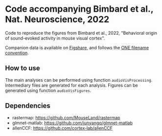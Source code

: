# Code accompanying Bimbard et al., Nat. Neuroscience, 2022
Code to reproduce the figures from Bimbard et al., 2022, "Behavioral origin of sound-evoked activity in mouse visual cortex".

Companion data is available on [Figshare](https://figshare.com/articles/dataset/Dataset_for_Bimbard_et_al_2022/21371247), and follows the [ONE filename convention](https://int-brain-lab.github.io/iblenv/one_docs/one_reference.html#).

## How to use

The main analyses can be performed using function `audioVisProcessing`. Intermediary files are generated for each analysis.
Figures can be generated using function `audioVisFigures`.

## Dependencies
- rastermap: https://github.com/MouseLand/rastermap
- glmnet-matlab: https://github.com/junyangq/glmnet-matlab
- allenCCF: https://github.com/cortex-lab/allenCCF
